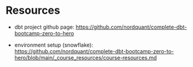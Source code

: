 # Resources

* dbt project github page: https://github.com/nordquant/complete-dbt-bootcamp-zero-to-hero

* environment setup (snowflake): https://github.com/nordquant/complete-dbt-bootcamp-zero-to-hero/blob/main/_course_resources/course-resources.md

